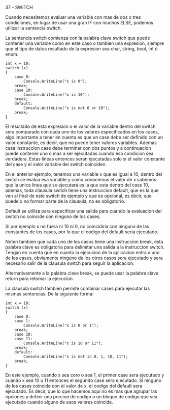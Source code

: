 37 - SWITCH

Cuando necesitemos evaluar una variable con mas de dos o tres condiciones, en lugar de usar una gran IF con muchos ELSE, podemos utilizar la sentencia switch.

La sentencia switch comienza con la palabra clave switch que puede contener una variable como en este caso o tambien una expresion, siempre que el tipo de datos resultado de la expresion sea char, string, bool, int ó enum.

    int x = 10;
    switch (x)
    {
        case 0:
            Console.WriteLine("x is 0");
        break;
        case 10:
            Console.WriteLine("x is 10");
        break;
        default:
            Console.WriteLine("x is not 0 or 10");
        break;
    }

El resultado de esta expresion o el valor de la variable dentro del switch sera comparado con cada uno de los valores especificados en los cases, algo importante a tener en cuenta es que un case debe ser definido con un valor constante, es decir, que no puede tener valores variables. Ademas casa instruccion case debe terminar con dos puntos y a continuacion puede contener uno o mas a ser ejecutadas cuando esa condicion sea verdadera. Estas lineas entonces seran ejecutadas solo si el valor constante del case y el valor variable del switch coinciden.

En el anterior ejemplo, tenemos una variable x que es igual a 10, dentro del switch se evalua esa variable y como conocemos el valor de x sabemos que la unica linea que se ejecutará es la que esta dentro del case 10, ademas, toda clausula switch tiene una instruccion default, que es la que ven al final de este switch de ejemplo y que es opcional, es decir, que puede o no formar parte de la clausula, no es obligatorio. 

Default se utiliza para especificar una salida para cuando la evaluacion del switch no coincide con ninguno de los cases. 

Si por ejemplo x no fuera ni 10 ni 0, no coincidiria con ninguna de las constantes de los cases, por lo que el codigo del default seria ejecutado.

Noten tambien que cada uno de los casos tiene una instruccion break, esta palabra clave es obligatoria para delimitar una salida a la instruccion switch. Tengan en cuenta que en cuanto la ejecucion de la aplicacion entra a uno de los cases, obviamente ninguno de los otros casos sera ejecutado y sera necesario salir de la clausula switch para seguir la aplicacion.

Alternativamente a la palabra clave break, se puede usar la palabra clave return para retomar la ejecucion.

La clausula switch tambien permite combinar cases para ejecutar las mismas sentencias. De la siguiente forma:

    int x = 10;
    switch (x)
    {
        case 0:
        case 1:
            Console.WriteLine("x is 0 or 1");
        break;
        case 10:
        case 11:
            Console.WriteLine("x is 10 or 11");
        break;
        default:
            Console.WriteLine("x is not in 0, 1, 10, 11");
        break;
    }

En este ejemplo, cuando x sea cero o sea 1, el primer case sera ejecutado y cuando x sea 10 u 11 entonces el segundo case sera ejecutado. Si ninguno de los cases coincide con el valor de x, el codigo del default sera ejecutado. Es decir, que lo que hacemos aqui no es mas que agrupar las opciones y definir una porcion de codigo o un bloque de codigo que sea ejecutado cuando alguno de esos valores coincida.
